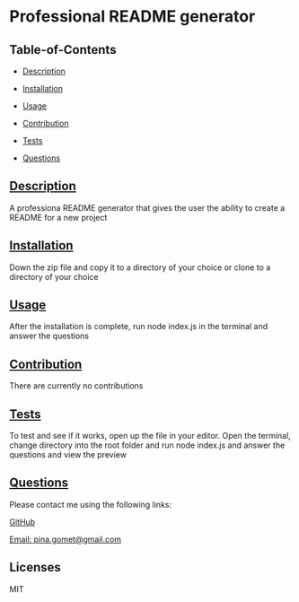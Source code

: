 # Professional README generator
## Table-of-Contents

* [Description](#description)
* [Installation](#installation)
* [Usage](#usage)
     
* [Contribution](#contribution)
* [Tests](#tests)
* [Questions](#questions)
    
## [Description](#table-of-contents)
  
A professiona README generator that gives the user the ability to create a README for a new project
  
## [Installation](#table-of-contents)
  
Down the zip file and copy it to a directory of your choice or clone to a directory of your choice
  
## [Usage](#table-of-contents)
  
After the installation is complete, run node index.js in the terminal and answer the questions
  
## [Contribution](#table-of-contents)
    
There are currently no contributions
      
## [Tests](#table-of-contents)
  
To test and see if it works, open up the file in your editor. Open the terminal, change directory into the root folder and run node index.js and answer the questions and view the preview
  
## [Questions](#table-of-contents)
  
Please contact me using the following links:
  
[GitHub](https://github.com/pgomet)
  
[Email: pina.gomet@gmail.com](mailto:pina.gomet@gmail.com)

## Licenses
MIT
